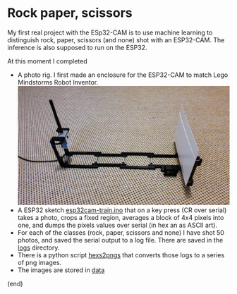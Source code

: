 # Rock paper, scissors

My first real project with the ESp32-CAM is to use machine learning to distinguish rock, paper, scissors (and none) shot with an ESP32-CAM.
The inference is also supposed to run on the ESP32.

At this moment I completed
 - A photo rig. I first made an enclosure for the ESP32-CAM to match Lego Mindstorms Robot Inventor.
   ![photo rig](rig.jpg)
 - A ESP32 sketch [esp32cam-train.ino](esp32cam-train) that on a key press (CR over serial) takes a photo, 
   crops a fixed region, averages a block of 4x4 pixels into one, and dumps the pixels values over serial (in hex an as ASCII art).
 - For each of the classes (rock, paper, scissors and none) I have shot 50 photos, and saved the serial output to a log file.
   There are saved in the [logs](logs) directory.
 - There is a python script [hexs2pngs](hexs2pngs) that converts those logs to a series of png images.
 - The images are stored in [data](data)

(end)
